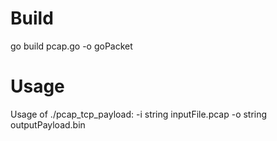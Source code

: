 # Build

go build pcap.go -o goPacket

# Usage

Usage of ./pcap_tcp_payload:
  -i string
        inputFile.pcap
  -o string
        outputPayload.bin
